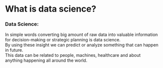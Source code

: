 # What is data science?
### Data Science:
In simple words converting big amount of raw data into valuable information for decision-making or strategic planning is data science.  
By using these insight we can predict or analyze something that can happen in future.  
This data can be related to people, machines, healthcare and about anything happening all around the world.  

